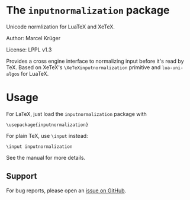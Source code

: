 # The `inputnormalization` package
Unicode normlization for LuaTeX and XeTeX.

Author: Marcel Krüger

License: LPPL v1.3

Provides a cross engine interface to normalizing input before it's read by TeX. Based on XeTeX's `\XeTeXinputnormalization` primitive and `lua-uni-algos` for LuaTeX.

# Usage
For LaTeX, just load the `inputnormalization` package with

    \usepackage{inputnormalization}

For plain TeX, use `\input` instead:

    \input inputnormalization

See the manual for more details.

## Support
For bug reports, please open an [issue on GitHub](https://github.com/zauguin/lua-uni-algos/issues).



